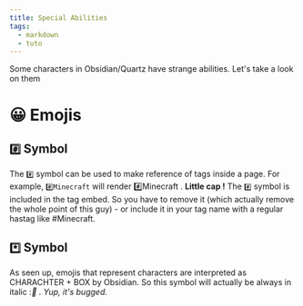```yaml
---
title: Special Abilities
tags:
  - markdown
  - tuto
---
```

Some characters in Obsidian/Quartz have strange abilities. Let's take a look on them

# 😀 Emojis
## `#️⃣` Symbol

The `#️⃣` symbol can be used to make reference of tags inside a page.
For example, `#️⃣Minecraft` will render #️⃣Minecraft .
**Little cap !** The `#️⃣` symbol is included in the tag embed. So you have to remove it (which actually remove the whole point of this guy) - or include it in your tag name with a regular hastag like #Minecraft.
## `*️⃣` Symbol
As seen up, emojis that represent characters are interpreted as CHARACHTER + BOX by Obsidian. So this symbol will actually be always in italic :*️⃣ . Yup, it's bugged.*